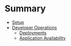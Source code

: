 # Summary

* [Setup](01_general_openshift_components_and_tasks/setup.md)
* [Developer Operations](01_developer_operations/readme.md)
    * [Deployments](01_general_openshift_components_and_tasks/deployment.md)
    * [Application Availability](01_general_openshift_components_and_tasks/application_availability.md)


